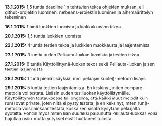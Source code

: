 **13.1.2015:** 1,5 tuntia deadline 1:n tehtävien tekoa ohjeiden mukaan, eli github-projektin luominen, netbeans-projektin luominen ja aihemäärittelyn tekeminen

**16.1.2015:** 1 tunti luokkien luomista ja luokkakaavion tekoa

**20.1.2015:** 1,5 tuntia luokkien luomista

**22.1.2015:** 4 tuntia testien tekoa ja luokkien muokkausta ja laajentamista

**23.1.2015:** 3 tuntia uuden Pelilauta-luokan luomista ja testien tekoa

**27.1.2015:** 6 tuntia Käyttöliittymä-luokan tekoa sekä Pelilauta-luokan ja sen testien laajennusta

**28.1.2015:** 1 tunti pieniä lisäyksiä, mm. pelaajan kuole()-metodin lisäys

**29.1.2015:** 5 tuntia testien laajentamista. En keskinyt, miten compare-metodia voi testata. Lisäsin uuden testiluokan käyttöliittymälle. Käyttöliittymän testauksessa tuli ongelma, että kaikki muut metodit kuin run() ovat private, joten niitä ei pysty testata, ja en keksinyt, miten run()-metodia voisi lainkaan testata, koska sen sisällä kysytään pelaajalta syötettä. Pohdin myös miten liian suureksi paisunutta Pelilauta-luokkaa voisi hajottaa osiin, mutta yritykset eivät tuottaneet tulosta.




